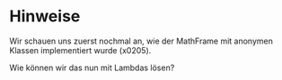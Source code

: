 # Hinweise

Wir schauen uns zuerst nochmal an, wie der MathFrame mit anonymen Klassen implementiert wurde
(x0205).

Wie können wir das nun mit Lambdas lösen?

